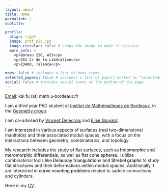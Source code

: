 ```yaml
---
layout: about
title: Home
permalink: /
subtitle: 

profile:
  align: right
  image: prof_pic.jpg
  image_circular: false # crops the image to make it circular
  more_info: > 
    <p>Bureau 220, A33</p>
    <p>351 Cr de la Libération</p>
    <p>33400, Talence</p>

news: false # includes a list of news items
selected_papers: false # includes a list of papers marked as "selected={true}"
social: false # includes social icons at the bottom of the page
---
```


<style>
  .bold-text {
    font-weight: bold; /* 使文字粗体 */
    font-weight: 500; /* 700 或更高的值可增强粗体效果 */
  }
</style>

<span class="font-weight-light"><a href="mailto:kai.fu@math.u-bordeaux.fr">Email</a>: kai.fu (at) math.u-bordeaux.fr</span>

<span class="font-weight-light">I am a third year PhD student at [Institut de Mathématiques de Bordeaux](https://www.math.u-bordeaux.fr/imb/), in the [Geometry group](https://www.math.u-bordeaux.fr/imb/geometrie).</span>

<span class="font-weight-light">I am co-advised by [Vincent Delecroix](https://www.labri.fr/perso/vdelecro/) and [Elise Goujard](https://www.math.u-bordeaux.fr/~egoujard/).</span>

<span class="font-weight-light">I am interested in various aspects of surfaces (real two-dimensional manifolds) and their associated moduli spaces, with a focus on the interactions between geometry, combinatorics, and topology.</span>

<span class="font-weight-light">My research includes the study of flat surfaces, such as</span> 
<span class="bold-text">holomorphic</span> 
<span class="font-weight-light">and</span> 
<span class="bold-text">meromorphic differentials</span>, 
<span class="font-weight-light">as well as</span> 
<span class="bold-text">flat cone spheres</span>. 
<span class="font-weight-light">I utilize combinatorial tools like</span> 
<span class="bold-text">Delaunay triangulations</span> 
<span class="font-weight-light">and</span> 
<span class="bold-text">Strebel graphs</span> 
<span class="font-weight-light">to study flat structures and their deformations within moduli spaces. Additionally, I am interested in </span>
<span class="bold-text">curve counting problems</span> 
<span class="font-weight-light">related to saddle connections and cylinders.</span>

<span class="font-weight-light">Here is my <a href='./cv/cv.pdf'>CV</a>.</span>


